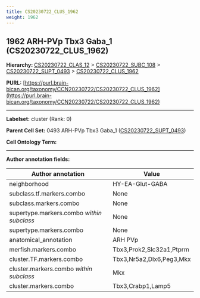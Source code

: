 ```yaml
---
title: CS20230722_CLUS_1962
weight: 1962
---
```

## 1962 ARH-PVp Tbx3 Gaba_1 (CS20230722_CLUS_1962)
<b>Hierarchy: </b>
[CS20230722_CLAS_12](../CS20230722_CLAS_12) >
[CS20230722_SUBC_108](../CS20230722_SUBC_108) >
[CS20230722_SUPT_0493](../CS20230722_SUPT_0493) >
[CS20230722_CLUS_1962](../CS20230722_CLUS_1962)

**PURL:** [https://purl.brain-bican.org/taxonomy/CCN20230722/CS20230722_CLUS_1962](https://purl.brain-bican.org/taxonomy/CCN20230722/CS20230722_CLUS_1962)

---


**Labelset:** cluster (Rank: 0)

**Parent Cell Set:** 0493 ARH-PVp Tbx3 Gaba_1 ([CS20230722_SUPT_0493](../CS20230722_SUPT_0493))



**Cell Ontology Term:** 

[MARKER GENES.]: #


---

[TRANSFERRED ANNOTATIONS.]: #


[AUTHOR ANNOTATION FIELDS.]: #


**Author annotation fields:**

| Author annotation | Value |
|-------------------|-------|
|neighborhood|HY-EA-Glut-GABA|
|subclass.tf.markers.combo|None|
|subclass.markers.combo|None|
|supertype.markers.combo _within subclass_|None|
|supertype.markers.combo|None|
|anatomical_annotation|ARH PVp|
|merfish.markers.combo|Tbx3,Prok2,Slc32a1,Ptprm|
|cluster.TF.markers.combo|Tbx3,Nr5a2,Dlx6,Peg3,Mkx|
|cluster.markers.combo _within subclass_|Mkx|
|cluster.markers.combo|Tbx3,Crabp1,Lamp5|
